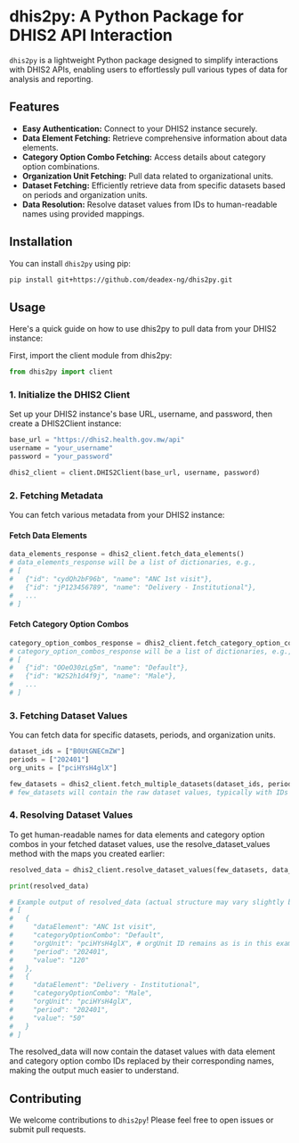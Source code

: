 # dhis2py: A Python Package for DHIS2 API Interaction

`dhis2py` is a lightweight Python package designed to simplify interactions with DHIS2 APIs, enabling users to effortlessly pull various types of data for analysis and reporting.

## Features

- **Easy Authentication:** Connect to your DHIS2 instance securely.
- **Data Element Fetching:** Retrieve comprehensive information about data elements.
- **Category Option Combo Fetching:** Access details about category option combinations.
- **Organization Unit Fetching:** Pull data related to organizational units.
- **Dataset Fetching:** Efficiently retrieve data from specific datasets based on periods and organization units.
- **Data Resolution:** Resolve dataset values from IDs to human-readable names using provided mappings.

## Installation

You can install `dhis2py` using pip:

```bash
pip install git+https://github.com/deadex-ng/dhis2py.git
```

## Usage

Here's a quick guide on how to use dhis2py to pull data from your DHIS2 instance:

First, import the client module from dhis2py:
```python
from dhis2py import client
```

### 1. Initialize the DHIS2 Client

Set up your DHIS2 instance's base URL, username, and password, then create a DHIS2Client instance:
```python
base_url = "https://dhis2.health.gov.mw/api"
username = "your_username" 
password = "your_password"

dhis2_client = client.DHIS2Client(base_url, username, password)
```

### 2. Fetching Metadata
You can fetch various metadata from your DHIS2 instance:

#### Fetch Data Elements
```python
data_elements_response = dhis2_client.fetch_data_elements()
# data_elements_response will be a list of dictionaries, e.g.,
# [
#   {"id": "cydQh2bF96b", "name": "ANC 1st visit"},
#   {"id": "jP123456789", "name": "Delivery - Institutional"},
#   ...
# ]
```

#### Fetch Category Option Combos
```python
category_option_combos_response = dhis2_client.fetch_category_option_combos()
# category_option_combos_response will be a list of dictionaries, e.g.,
# [
#   {"id": "OOeO30zLg5m", "name": "Default"},
#   {"id": "W2S2h1d4f9j", "name": "Male"},
#   ...
# ]
```

### 3. Fetching Dataset Values
You can fetch data for specific datasets, periods, and organization units.

```python
dataset_ids = ["B0UtGNECmZW"]
periods = ["202401"]
org_units = ["pciHYsH4glX"] 

few_datasets = dhis2_client.fetch_multiple_datasets(dataset_ids, periods, org_units)
# few_datasets will contain the raw dataset values, typically with IDs for data elements and category option combos.
```

### 4. Resolving Dataset Values
To get human-readable names for data elements and category option combos in your fetched dataset values, use the resolve_dataset_values method with the maps you created earlier:

```python
resolved_data = dhis2_client.resolve_dataset_values(few_datasets, data_element_map, category_option_combo_map)

print(resolved_data)

# Example output of resolved_data (actual structure may vary slightly based on DHIS2 API response):
# [
#   {
#     "dataElement": "ANC 1st visit",
#     "categoryOptionCombo": "Default",
#     "orgUnit": "pciHYsH4glX", # orgUnit ID remains as is in this example, as it's not mapped in the example.
#     "period": "202401",
#     "value": "120"
#   },
#   {
#     "dataElement": "Delivery - Institutional",
#     "categoryOptionCombo": "Male",
#     "orgUnit": "pciHYsH4glX",
#     "period": "202401",
#     "value": "50"
#   }
# ]
```
The resolved_data will now contain the dataset values with data element and category option combo IDs replaced by their corresponding names, making the output much easier to understand.

## Contributing
We welcome contributions to `dhis2py`! Please feel free to open issues or submit pull requests.